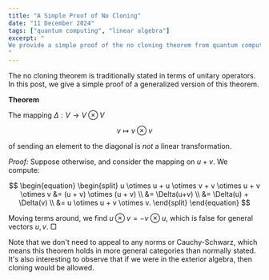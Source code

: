 ```yaml
---
title: "A Simple Proof of No Cloning"
date: "11 December 2024"
tags: ["quantum computing", "linear algebra"]
excerpt: "
We provide a simple proof of the no cloning theorem from quantum computing.
"
---
```


The no cloning theorem is traditionally stated in terms of unitary operators. In this post, we give a simple proof of a generalized version of this theorem.

$$\text{ }$$

**Theorem**

The mapping $\Delta: V \to V \otimes V$

$$
\begin{equation}
v \mapsto v \otimes v
\end{equation}
$$

of sending an element to the diagonal is _not_ a linear transformation.

$$\text{ }$$

_Proof:_ Suppose otherwise, and consider the mapping on $u + v$. We compute:

$$
\begin{equation}
    \begin{split}
        u \otimes u + u \otimes v + v \otimes u + v \otimes v
        &= (u + v) \otimes (u + v) \\
        &= \Delta(u+v) \\
        &= \Delta(u) + \Delta(v) \\
        &= u \otimes u + v \otimes v.
    \end{split}
\end{equation}
$$

Moving terms around, we find $u \otimes v = -v \otimes u$, which is false for general vectors $u, v$. □

$$\text{ }$$

Note that we don't need to appeal to any norms or Cauchy-Schwarz, which means this theorem holds in more general categories than normally stated. It's also interesting to observe that if we were in the exterior algebra, then cloning would be allowed.
